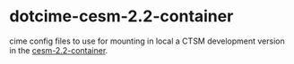 # dotcime-cesm-2.2-container
cime config files to use for mounting in local a CTSM development version in the [cesm-2.2-container](https://github.com/ESCOMP/ESCOMP-Containers).
